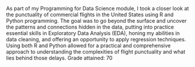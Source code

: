 As part of my Programming for Data Science module, I took a closer look at the punctuality of commercial flights in the United States using R and Python programming. The goal was to go beyond the surface and uncover the patterns and connections hidden in the data, putting into practice essential skills in Exploratory Data Analysis (EDA), honing my abilities in data cleaning, and offering an opportunity to apply regression techniques. Using both R and Python allowed for a practical and comprehensive approach to understanding the complexities of flight punctuality and what lies behind those delays. Grade attained: 70
